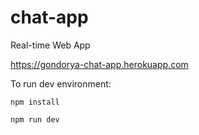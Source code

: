 # chat-app

Real-time Web App

https://gondorya-chat-app.herokuapp.com


To run dev environment:

```
npm install
```

```
npm run dev
```

